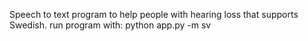 Speech to text program to help people with hearing loss that supports Swedish.
run program with: python app.py -m sv

